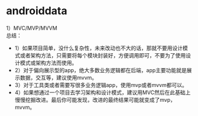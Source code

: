# androiddata
1）MVC/MVP/MVVM  
总结：  
* 1）如果项目简单，没什么复杂性，未来改动也不大的话，那就不要用设计模式或者架构方法，只需要将每个模块封装好，方便调用即可，不要为了使用设计模式或架构方法而使用。
* 2）对于偏向展示型的app，绝大多数业务逻辑都在后端，app主要功能就是展示数据，交互等，建议使用mvvm。
* 3）对于工具类或者需要写很多业务逻辑app，使用mvp或者mvvm都可以。
* 4）如果想通过一个项目去学习架构和设计模式，建议用MVC然后在此基础上慢慢挖掘改进。最后你可能发现，改进的最终结果可能就变成了mvp，mvvm。
